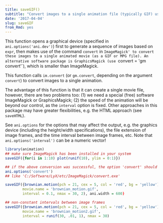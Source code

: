 ```yaml
---
title: saveGIF()
subtitle: "Convert images to a single animation file (typically GIF) using ImageMagick or GraphicsMagick"
date: '2017-04-04'
slug: saveGIF
from_Rmd: yes
---
```


This function opens a graphical device (specified in
`ani.options('ani.dev')`) first to generate a sequence of images based
on `expr`, then makes use of the command `convert` in
`ImageMagick' to convert these images to a single animated movie (as a GIF or
MPG file). An alternative software package is GraphicsMagick (use
`convert = 'gm convert'`), which is smaller than ImageMagick.

This function calls `im.convert` (or `gm.convert`,
depending on the argument `convert`) to convert images to a single
animation.

The advantage of this function is that it can create a single movie file,
however, there are two problems too: (1) we need a special (free) software
ImageMagick or GraphicsMagick; (2) the speed of the animation will be beyond
our control, as the `interval` option is fixed. Other approaches in this
package may have greater flexibilities, e.g. the HTML approach (see
`saveHTML`).

See `ani.options` for the options that may affect the output,
e.g.  the graphics device (including the height/width specifications), the
file extension of image frames, and the time interval between image frames,
etc.  Note that `ani.options('interval')` can be a numeric vector!
 

```r
library(animation)
## make sure ImageMagick has been installed in your system
saveGIF({for(i in 1:10) plot(runif(10), ylim = 0:1)})

## if the above conversion was successful, the option 'convert' should not be NULL under Windows
ani.options('convert')
## like 'C:/Software/LyX/etc/ImageMagick/convert.exe'

saveGIF({brownian.motion(pch = 21, cex = 5, col = 'red', bg = 'yellow')},
        movie.name = 'brownian_motion.gif',
        interval = 0.1, nmax = 30, 2), ani.width = 600)

## non-constant intervals between image frames
saveGIF({brownian.motion(pch = 21, cex = 5, col = 'red', bg = 'yellow')},
        movie.name = 'brownian_motion2.gif',
        interval = runif(30, .01, 1), nmax = 30)
```
